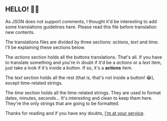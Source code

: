 ## HELLO! 🖐🏽

As JSON does not support comments, I thought it'd be interesting to add some translations guidelines here. Please read this file before translation new contents.

The translations files are divided by three sections: *actions*, *text* and *time*. I'll be explaining these sections below.

The *actions* section holds all the buttons translations. That's all. If you have to translate something and you're in doubt if it'd be a _actions_ or a _text_ item, just take a look if it's inside a button. If so, it's a **actions** item.

The *text* section holds all the rest (that is, that's not inside a button! 😂), except time-related strings.

The *time* section holds all the time-related strings. They are used to format dates, minutes, seconds... It's interesting and clean to keep them here. They're the only strings that are going to be formatted.

Thanks for reading and if you have any doubts, [I'm at your service](https://github.com/pedrowindisch). 